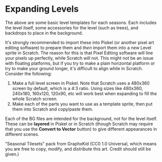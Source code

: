 # Expanding Levels
The above are some basic level templates for each seasons. Each includes the level itself, some accessories for the level (such as trees), and backdrops to place in the background. 

It's strongly recommended to import these into Piskel (or another pixel art editing software) to prepare them and _then_ import them into a new Level sprite in Scratch. The reason for this is that Pixel Editing software will line your pixels up perfectly, while Scratch will not. This might not be an issue with floating platforms, but if you try to make a plain horizontal platform or try to make your ground longer, it's difficult to align while in Scratch. Consider the following: 

1) Make a full level screen in Piskel. Note that Scratch uses a 480x360 screen by default, which is a 4:3 ratio. Using sizes like 480x360, 240x180, 160x120, 120x90, etc will work best when expanding to fill the whole Scratch screen. 
2) Make each of the parts you want to use as a template sprite, then put them into Scratch and copy/paste them.  

Each of the BG files are intended for the background, not for the level itself. These can be **layered** in Piskel or in Scratch (though Scratch may require that you use the **Convert to Vector** button) to give different appearances in different scenes.

"Seasonal Tilesets" pack from GraphxKid (CC0 1.0 Universal, which means you are free to copy, modify, and distribute this art. Credit should still be given.)
